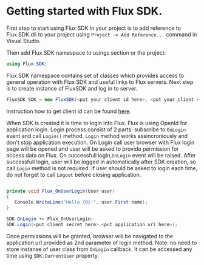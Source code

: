#                                                                   Getting started with Flux SDK.

First step to start using Flux SDK in your project is to add reference to Flux.SDK.dll to your project using `Project -> Add Reference...` command in Visual Studio.

Then add Flux.SDK namespace to usings section or the project:

```c#
using Flux.SDK;
```

Flux.SDK namespace contains set of classes which provides access to general operation with Flux SDK and useful links to Flux servers.
Next step is to create instance of FluxSDK and log in to server.

```c#
FluxSDK SDK = new FluxSDK(<put your client id here>, <put your client verion here>);

```
Instruction how to get client id can be found [here](../README.md#before-you-begin).

When SDK is created it is time to login into Flux. Flux is using OpenId for application login. Login process consist of 2 parts: subscribe to `OnLogin` event and call `Login()` method. `Login` method works assincroniously and don't stop application execution. On Login call user browser with Flux login page will  be opened and user will be asked to provide permission for access data on Flux. On successfull login,`OnLogin` event will be raised.
After successfull login, user will be logged in automatically after SDK creation, so call `Login` method is not required. If user should be asked to login each time, do not forget to call `Logout` before closing application.

```c#

private void Flux_OnUserLogin(User user)
{
   Console.WriteLine("Hello {0}!", user.First name);
}

SDK.OnLogin += Flux_OnUserLogin;
SDK.Login(<put client secret here>,<put application url here>);
```

Once permissions will be granted, browser will be navigated to the application url provided as 2nd parameter of login method.
Note: no need to store instanse of user class from `OnLogin` callback. It can be accessed any time using `SDK.CurrentUser` property.